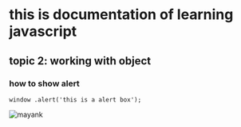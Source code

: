 # this is documentation of learning javascript
##  topic 2: working with object
### how to show alert
```
window .alert('this is a alert box');
```

![mayank](https://user-images.githubusercontent.com/95153970/143727789-c2489766-31f9-4dd2-8cd2-3c1e3cc7907b.jpg)
